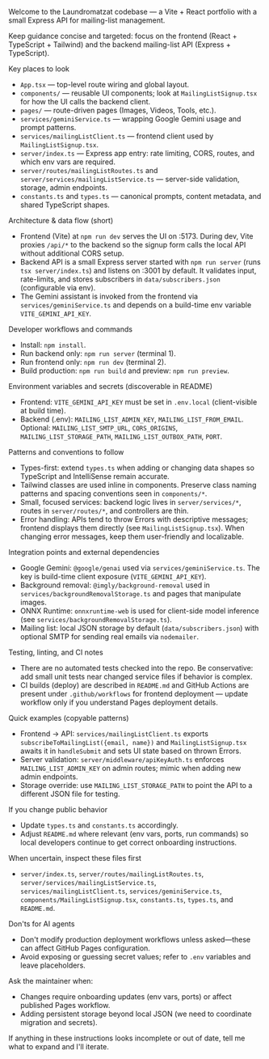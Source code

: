 Welcome to the Laundromatzat codebase — a Vite + React portfolio with a small Express API for mailing-list management.

Keep guidance concise and targeted: focus on the frontend (React + TypeScript + Tailwind) and the backend mailing-list API (Express + TypeScript).

Key places to look

- `App.tsx` — top-level route wiring and global layout.
- `components/` — reusable UI components; look at `MailingListSignup.tsx` for how the UI calls the backend client.
- `pages/` — route-driven pages (Images, Videos, Tools, etc.).
- `services/geminiService.ts` — wrapping Google Gemini usage and prompt patterns.
- `services/mailingListClient.ts` — frontend client used by `MailingListSignup.tsx`.
- `server/index.ts` — Express app entry: rate limiting, CORS, routes, and which env vars are required.
- `server/routes/mailingListRoutes.ts` and `server/services/mailingListService.ts` — server-side validation, storage, admin endpoints.
- `constants.ts` and `types.ts` — canonical prompts, content metadata, and shared TypeScript shapes.

Architecture & data flow (short)

- Frontend (Vite) at `npm run dev` serves the UI on :5173. During dev, Vite proxies `/api/*` to the backend so the signup form calls the local API without additional CORS setup.
- Backend API is a small Express server started with `npm run server` (runs `tsx server/index.ts`) and listens on :3001 by default. It validates input, rate-limits, and stores subscribers in `data/subscribers.json` (configurable via env).
- The Gemini assistant is invoked from the frontend via `services/geminiService.ts` and depends on a build-time env variable `VITE_GEMINI_API_KEY`.

Developer workflows and commands

- Install: `npm install`.
- Run backend only: `npm run server` (terminal 1).
- Run frontend only: `npm run dev` (terminal 2).
- Build production: `npm run build` and preview: `npm run preview`.

Environment variables and secrets (discoverable in README)

- Frontend: `VITE_GEMINI_API_KEY` must be set in `.env.local` (client-visible at build time).
- Backend (.env): `MAILING_LIST_ADMIN_KEY`, `MAILING_LIST_FROM_EMAIL`. Optional: `MAILING_LIST_SMTP_URL`, `CORS_ORIGINS`, `MAILING_LIST_STORAGE_PATH`, `MAILING_LIST_OUTBOX_PATH`, `PORT`.

Patterns and conventions to follow

- Types-first: extend `types.ts` when adding or changing data shapes so TypeScript and IntelliSense remain accurate.
- Tailwind classes are used inline in components. Preserve class naming patterns and spacing conventions seen in `components/*`.
- Small, focused services: backend logic lives in `server/services/*`, routes in `server/routes/*`, and controllers are thin.
- Error handling: APIs tend to throw Errors with descriptive messages; frontend displays them directly (see `MailingListSignup.tsx`). When changing error messages, keep them user-friendly and localizable.

Integration points and external dependencies

- Google Gemini: `@google/genai` used via `services/geminiService.ts`. The key is build-time client exposure (`VITE_GEMINI_API_KEY`).
- Background removal: `@imgly/background-removal` used in `services/backgroundRemovalStorage.ts` and pages that manipulate images.
- ONNX Runtime: `onnxruntime-web` is used for client-side model inference (see `services/backgroundRemovalStorage.ts`).
- Mailing list: local JSON storage by default (`data/subscribers.json`) with optional SMTP for sending real emails via `nodemailer`.

Testing, linting, and CI notes

- There are no automated tests checked into the repo. Be conservative: add small unit tests near changed service files if behavior is complex.
- CI builds (deploy) are described in `README.md` and GitHub Actions are present under `.github/workflows` for frontend deployment — update workflow only if you understand Pages deployment details.

Quick examples (copyable patterns)

- Frontend -> API: `services/mailingListClient.ts` exports `subscribeToMailingList({email, name})` and `MailingListSignup.tsx` awaits it in `handleSubmit` and sets UI state based on thrown Errors.
- Server validation: `server/middleware/apiKeyAuth.ts` enforces `MAILING_LIST_ADMIN_KEY` on admin routes; mimic when adding new admin endpoints.
- Storage override: use `MAILING_LIST_STORAGE_PATH` to point the API to a different JSON file for testing.

If you change public behavior

- Update `types.ts` and `constants.ts` accordingly.
- Adjust `README.md` where relevant (env vars, ports, run commands) so local developers continue to get correct onboarding instructions.

When uncertain, inspect these files first

- `server/index.ts`, `server/routes/mailingListRoutes.ts`, `server/services/mailingListService.ts`, `services/mailingListClient.ts`, `services/geminiService.ts`, `components/MailingListSignup.tsx`, `constants.ts`, `types.ts`, and `README.md`.

Don'ts for AI agents

- Don't modify production deployment workflows unless asked—these can affect GitHub Pages configuration.
- Avoid exposing or guessing secret values; refer to `.env` variables and leave placeholders.

Ask the maintainer when:

- Changes require onboarding updates (env vars, ports) or affect published Pages workflow.
- Adding persistent storage beyond local JSON (we need to coordinate migration and secrets).

If anything in these instructions looks incomplete or out of date, tell me what to expand and I'll iterate.

